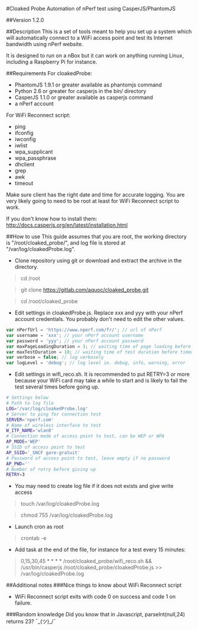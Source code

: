 #Cloaked Probe
Automation of nPerf test using CasperJS/PhantomJS

##Version
1.2.0

##Description
This is a set of tools meant to help you set up a system which will automatically connect to a WiFi access point and test its Internet bandwidth using nPerf website.

It is designed to run on a nBox but it can work on anything running Linux, including a Raspberry Pi for instance.

##Requirements
For cloakedProbe:
- PhantomJS 1.9.1 or greater available as phantomjs command
- Python 2.6 or greater for casperjs in the bin/ directory
- CasperJS 1.1.0 or greater  available as casperjs command
- a nPerf account

For WiFi Reconnect script:
- ping
- ifconfig
- iwconfig
- iwlist
- wpa_supplicant
- wpa_passphrase
- dhclient
- grep
- awk
- timeout

Make sure client has the right date and time for accurate logging. You are very likely going to need to be root at least for WiFi Reconnect script to work.

If you don't know how to install them: http://docs.casperjs.org/en/latest/installation.html


##How to use
This guide assumes that you are root, the working directory is "/root/cloaked_probe/", and log file is stored at "/var/log/cloakedProbe.log".
- Clone repository using git or download and extract the archive in the directory.
> cd /root

> git clone https://gitlab.com/aquoc/cloaked_probe.git

> cd /root/cloaked_probe

- Edit settings in cloakedProbe.js. Replace xxx and yyy with your nPerf account credentials. You probably don't need to edit the other values.
```js
var nPerfUrl = 'https://www.nperf.com/fr/'; // url of nPerf
var username = 'xxx'; // your nPerf account username
var password = 'yyy'; // your nPerf account password
var maxPageLoadingDuration = 3; // waiting time of page loading before timeout in minutes
var maxTestDuration = 10; // waiting time of test duration before timeout in minutes
var verbose = false; // log verbosely
var logLevel = 'debug'; // log level ie. debug, info, warning, error
```
- Edit settings in wifi_reco.sh. It is recommended to put RETRY=3 or more because your WiFi card may take a while to start and is likely to fail the test several times before going up.
```sh
# Settings below
# Path to log file
LOG='/var/log/cloakedProbe.log'
# Server to ping for connection test
SERVER='nperf.com'
# Name of wireless interface to test
W_ITF_NAME='wlan0'
# Connection mode of access point to test, can be WEP or WPA
AP_MODE='WEP'
# SSID of access point to test
AP_SSID='_SNCF gare-gratuit'
# Password of access point to test, leave empty if no password
AP_PWD=''
# Number of retry before giving up
RETRY=3
```
- You may need to create log file if it does not exists and give write access
> touch /var/log/cloakedProbe.log

> chmod 755 /var/log/cloakedProbe.log

- Launch cron as root
> crontab -e

- Add task at the end of the file, for instance for a test every 15 minutes:
> 0,15,30,45 * * * * /root/cloaked_probe/wifi_reco.sh && /usr/bin/casperjs /root/cloaked_probe/cloakedProbe.js >> /var/log/cloakedProbe.log

##Additional notes
###Nice things to know about WiFi Reconnect script
- WiFi Reconnect script exits with code 0 on success and code 1 on failure.

###Random knowledge
Did you know that in Javascript, parseInt(null,24) returns 23? ¯\_(ツ)_/¯